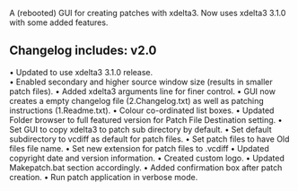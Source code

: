 A (rebooted) GUI for creating patches with xdelta3. Now uses xdelta3 3.1.0 with some added features.

Changelog includes:
v2.0
--------
• Updated to use xdelta3 3.1.0 release.</br>
• Enabled secondary and higher source window size (results in smaller patch files).
• Added xdelta3 arguments line for finer control. 
• GUI now creates a empty changelog file (2.Changelog.txt) as well as patching instructions (1.Readme.txt).
• Colour co-ordinated list boxes. 
• Updated Folder browser to full featured version for Patch File Destination setting.
• Set GUI to copy xdelta3 to patch sub directory by default.
• Set default subdirectory to vcdiff as default for patch files.
• Set patch files to have Old files file name.
• Set new extension for patch files to .vcdiff
• Updated copyright date and version information.
• Created custom logo.
• Updated Makepatch.bat section accordingly.
• Added confirmation box after patch creation.
• Run patch application in verbose mode.
